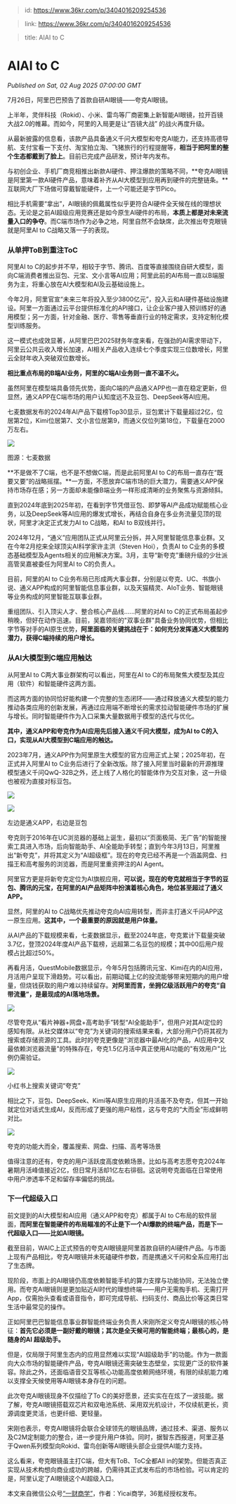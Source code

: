 > id: https://www.36kr.com/p/3404016209254536

> link: https://www.36kr.com/p/3404016209254536

> title: AIAI to C

# AIAI to C
_Published on Sat, 02 Aug 2025 07:00:00 GMT_

7月26日，阿里巴巴预告了首款自研AI眼镜——夸克AI眼镜。

上半年，灵伴科技（Rokid）、小米、雷鸟等厂商密集上新智能AI眼镜，拉开百镜大战2.0的帷幕。而如今，阿里的入局更是让“百镜大战” 的战火再度升级。

从最新披露的信息看，该款产品具备通义千问大模型和夸克AI能力，还支持高德导航、支付宝看一下支付、淘宝拍立淘、飞猪旅行的行程提醒等，**相当于把阿里的整个生态都戴到了脸上**。目前已完成产品研发，预计年内发布。

与初创企业、手机厂商竞相推出新款AI硬件、押注爆款的策略不同，**夸克AI眼镜是阿里第一款AI硬件产品，意味着补齐从AI大模型到应用再到硬件的完整链条。**互联网大厂下场做可穿戴智能硬件，上一个可能还是字节Pico。

相比手机需要“拿出”，AI眼镜的佩戴属性似乎更符合AI硬件全天候在线的理想状态。无论是之前AI超级应用竞赛还是如今原生AI硬件的布局，**本质上都是对未来流量入口的争夺**。而C端市场作为必争之地，阿里自然不会缺席，此次推出夸克眼镜就是阿里AI to C战略又落一子的表现。

### **从单押ToB到重注ToC**

阿里AI to C的起步并不早，相较于字节、腾讯、百度等直接围绕自研大模型，面向C端消费者推出豆包、元宝、文小言等AI应用；阿里此前的AI布局一直以B端服务为主，将重心放在AI大模型和AI及云基础设施上。

今年2月，阿里官宣“未来三年将投入至少3800亿元”，投入云和AI硬件基础设施建设。阿里一方面通过云平台提供标准化的API接口，让企业客户接入预训练好的通用模型；另一方面，针对金融、医疗、零售等垂直行业的特定需求，支持定制化模型训练服务。

这一模式也成效显著，从阿里巴巴2025财务年度来看，在强劲的AI需求带动下，阿里云公共云收入增长加速，AI相关产品收入连续七个季度实现三位数增长，阿里云全财年收入突破双位数增长。

**相比重点布局的B端AI业务，阿里的C端AI业务则一直不温不火。**

虽然阿里在模型端具备领先优势，面向C端的产品通义APP也一直在稳定更新，但显然，通义APP在C端市场的用户认知度远不及豆包、DeepSeek等AI应用。

七麦数据发布的2024年AI产品下载榜Top30显示，豆包累计下载量超过2亿，位居第2位，Kimi位居第7、文小言位居第9，而通义仅位列第18位，下载量在2000万左右。

![](https://img.36krcdn.com/hsossms/20250801/v2_d72766ccbe394c66ac1dede8911cf275@5955386_oswg190636oswg750oswg1589_img_000?x-oss-process=image/format,jpg/interlace,1)

图源：七麦数据

**不是做不了C端，也不是不想做C端，而是此前阿里AI to C的布局一直存在“既要又要”的战略摇摆。**一方面，不愿放弃C端市场的巨大潜力，需要通义APP保持市场存在感；另一方面却未能像B端业务一样形成清晰的业务聚焦与资源倾斜。

直到2024年底到2025年初，在看到字节凭借豆包、即梦等AI产品成功赋能核心业务，以及DeepSeek等AI应用的爆发式增长，再结合自身在多业务流量见顶的现状，阿里才决定正式发力AI to C战略，和AI to B双线并行。

2024年12月，“通义”应用团队正式从阿里云分拆，并入阿里智能信息事业群。又在今年2月挖来全球顶尖AI科学家许主洪（Steven Hoi），负责AI to C业务的多模态基础模型及Agents相关的应用解决方案。3月，主导“新夸克”重磅升级的少壮派高管吴嘉被委任为阿里AI to C的负责人。

目前，阿里的AI to C业务布局已形成两大事业群，分别是以夸克、UC、书旗小说、通义APP构成的阿里智能信息事业群，以及天猫精灵、AIoT业务、智能眼镜等业务构成的阿里智能互联事业群。

重组团队、引入顶尖人才、整合核心产品线......阿里的对AI to C的正式布局虽起步稍晚，但好在动作迅速。目前，吴嘉领衔的"双事业群"具备业务协同优势，但相比字节等对手的AI原生优势，**阿里面临的关键挑战在于：如何充分发挥通义大模型的潜力，获得C端持续的用户增长。**

### **从AI大模型到C端应用触达**

从阿里AI to C两大事业群架构可以看出，阿里在AI to C的布局聚焦大模型及其应用（软件）和智能硬件这两方面。

而这两方面的协同恰好能构建一个完整的生态闭环——通过释放通义大模型的能力推动各类应用的创新发展，再通过应用端不断增长的需求拉动智能硬件市场的扩展与增长。同时智能硬件作为入口采集大量数据用于模型的迭代与优化。

**其中，通义APP和夸克作为AI应用先后接入通义千问大模型，成为AI to C的入口，实现从AI大模型到C端应用的触达。**

2023年7月，通义APP作为阿里原生大模型的官方应用正式上架；2025年初，在正式并入阿里AI to C业务后进行了全新改版。除了接入阿里当时最新的开源推理模型通义千问QwQ-32B之外，还上线了人格化的智能体作为交互对象，这一升级也被视为直接对标豆包。

![](https://img.36krcdn.com/hsossms/20250801/v2_91548c58bbb9495ebeaf10b69db87c8b@5955386_oswg145216oswg931oswg456_img_000?x-oss-process=image/format,jpg/interlace,1)

![](https://img.36krcdn.com/hsossms/20250801/v2_66d41676197949da87de217da2e15ffd@5955386_oswg28543oswg424oswg601_img_000?x-oss-process=image/format,jpg/interlace,1)

左边是通义APP，右边是豆包

夸克则于2016年在UC浏览器的基础上诞生，最初以“页面极简、无广告”的智能搜索工具进入市场，后向智能助手、AI全能助手转型；直到今年3月13日，阿里推出“新夸克”，并将其定义为“AI超级框”。现在的夸克已经不再是一个涵盖网盘、扫描王和高考服务的浏览器，而是阿里重资押注的AI Agent。

阿里官方更是将新夸克定位为AI旗舰应用，**可以说，现在的夸克就相当于字节的豆包、腾讯的元宝，在阿里的AI产品矩阵中扮演着核心角色，地位甚至超过了通义APP。**

显然，阿里的AI to C战略优先推动夸克向AI应用转型，而非主打通义千问APP这一原生应用。**这其中，一个最重要的原因就是用户体量。**

从AI产品的下载规模来看，七麦数据显示，截至2024年底，夸克累计下载量突破3.7亿，登顶2024年度AI产品下载榜，远超第二名豆包的规模；其中00后用户规模占比超过50%。

再看月活，QuestMobile数据显示，今年5月包括腾讯元宝、Kimi在内的AI应用，月活用户呈现下滑趋势。可以看出，前期动辄上亿的投流能够带来短期内的用户增量，但烧钱获取的用户难以持续留存。**对阿里而言，坐拥亿级活跃用户的夸克“自带流量”，是最现成的AI落地场景。**

![](https://img.36krcdn.com/hsossms/20250801/v2_1a81acad19d148b5ae6aadb1f006c25d@5955386_oswg102826oswg1080oswg888_img_000?x-oss-process=image/format,jpg/interlace,1)

尽管夸克从“看片神器+网盘+高考助手”转型“AI全能助手”，但用户对其AI定位的感知有限。从社交媒体以“夸克”为关键词的搜索结果来看，大部分用户仍将其视为搜索或存储资源的工具。此时的夸克更像是"浏览器中最AI化的产品，AI应用中又最依赖浏览器流量"的特殊存在，夸克1.5亿月活中真正使用AI功能的"有效用户"比例仍需验证。

![](https://img.36krcdn.com/hsossms/20250801/v2_b0adef1dc4224da487d549dcedb74050@5955386_oswg70846oswg1004oswg1280_img_000?x-oss-process=image/format,jpg/interlace,1)

小红书上搜索关键词“夸克”

相比之下，豆包、DeepSeek、Kimi等AI原生应用的月活虽不及夸克，但其一开始就定位对话式生成AI，反而形成了更强的用户粘性，这与夸克的“大而全”形成鲜明对比。

![](https://img.36krcdn.com/hsossms/20250801/v2_2f86a23610214515a4c87811f26d1d82@5955386_oswg347466oswg1080oswg424_img_000?x-oss-process=image/format,jpg/interlace,1)

夸克的功能大而全，覆盖搜索、网盘、扫描、高考等场景

值得注意的还有，夸克的用户活跃度高度依赖场景。比如与高考志愿夸克2024年暑期月活峰值接近2亿，但日常月活却1亿左右徘徊。这说明夸克面临在日常使用中用户渗透率不足和留存率偏低的挑战。

### **下一代超级入口**

前文提到的AI大模型和AI应用（通义APP和夸克）都属于AI to C布局的软件层面，**而阿里在智能硬件的布局瞄准的不止是下一个AI爆款的终端产品，而是下一代超级入口——比如AI眼镜。**

截至目前，WAIC上正式预告的夸克AI眼镜是阿里首款自研的AI硬件产品。与市面上现有产品相比，夸克AI眼镜并未死磕硬件参数，而是携通义千问和全系应用打出了生态牌。

现阶段，市面上的AI眼镜仍高度依赖智能手机的算力支撑与功能协同，无法独立使用。而夸克AI眼镜则是更加贴近AI时代的理想终端——用户无需掏手机、无需打开App，仅需抬头查看或语音指令，即可完成导航、扫码支付、商品比价等这类日常生活中最常见的操作。

正如阿里巴巴智能信息事业群智能终端业务负责人宋刚所定义夸克AI眼镜的核心特征：**首先它必须是一副好戴的眼镜；其次是全天候可用的智能终端；最核心的，是随身的AI 超级助手。**

但是，仅局限于阿里生态内的应用显然难以实现“AI超级助手”的功能。作为一款面向大众市场的智能硬件产品，夸克AI眼镜还需突破生态壁垒，实现更广泛的软件兼容。除此之外，还面临语音交互等核心功能高度依赖网络环境，有限的续航能力难以支撑全天候使用等AI眼镜本身存在的问题。

此次夸克AI眼镜现身不仅描绘了To C的美好愿景，还实实在在炫了一波技能。据了解，夸克AI眼镜搭载双芯片和双电池系统、采用双光机设计，不仅续航更长，资源调度更灵活，也更纤细、更轻量。

宋刚也表示，夸克AI眼镜将会联合全球领先的眼镜品牌，通过技术、渠道、服务以及C2M定制能力的整合，进一步提升用户体验。同时，据智东西报道，阿里正基于Qwen系列模型向Rokid、雷鸟创新等AI眼镜头部企业提供AI能力支持。

这么看来，夸克眼镜虽主打C端，但大有ToB、ToC全都All in的架势。但能否真正实现从技术构想向商业成功的跨越，仍需待其正式发布后的市场检验。可以肯定的是，阿里认定了AI眼镜这个AI超级入口。

本文来自微信公众号[“一财商学”](https://mp.weixin.qq.com/s/_Pq67FxfXOYn_LyPGutZbA)，作者：Yicai商学，36氪经授权发布。

